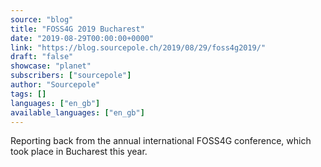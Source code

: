 ```yaml
---
source: "blog"
title: "FOSS4G 2019 Bucharest"
date: "2019-08-29T00:00:00+0000"
link: "https://blog.sourcepole.ch/2019/08/29/foss4g2019/"
draft: "false"
showcase: "planet"
subscribers: ["sourcepole"]
author: "Sourcepole"
tags: []
languages: ["en_gb"]
available_languages: ["en_gb"]
---
```


<p>Reporting back from the annual international FOSS4G conference, which took place in Bucharest this year.</p>
